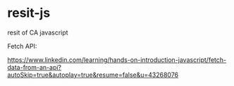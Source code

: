 # resit-js
resit of CA javascript

Fetch API:

https://www.linkedin.com/learning/hands-on-introduction-javascript/fetch-data-from-an-api?autoSkip=true&autoplay=true&resume=false&u=43268076